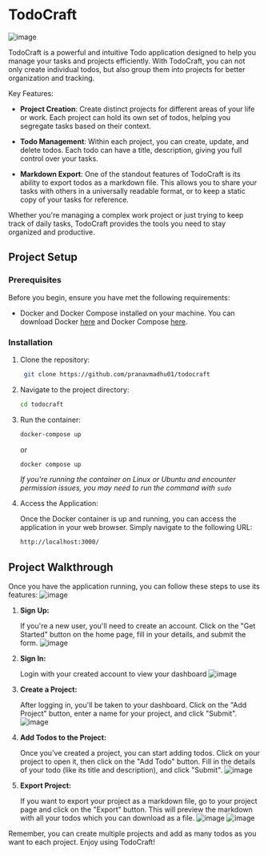 # TodoCraft
![image](https://github.com/pranavmadhu01/todocraft/assets/84242267/f06f50fa-2bd0-4075-a195-c20d8ee78b42)

TodoCraft is a powerful and intuitive Todo application designed to help you manage your tasks and projects efficiently. With TodoCraft, you can not only create individual todos, but also group them into projects for better organization and tracking.

Key Features:

- **Project Creation**: Create distinct projects for different areas of your life or work. Each project can hold its own set of todos, helping you segregate tasks based on their context.

- **Todo Management**: Within each project, you can create, update, and delete todos. Each todo can have a title, description, giving you full control over your tasks.

- **Markdown Export**: One of the standout features of TodoCraft is its ability to export todos as a markdown file. This allows you to share your tasks with others in a universally readable format, or to keep a static copy of your tasks for reference.

Whether you're managing a complex work project or just trying to keep track of daily tasks, TodoCraft provides the tools you need to stay organized and productive.

## Project Setup

### Prerequisites

Before you begin, ensure you have met the following requirements:

- Docker and Docker Compose installed on your machine. You can download Docker [here](https://www.docker.com/get-started) and Docker Compose [here](https://docs.docker.com/compose/install/).


### Installation

1. Clone the repository:

   ```sh
    git clone https://github.com/pranavmadhu01/todocraft

   ```

2. Navigate to the project directory:

   ```sh
   cd todocraft

   ```

3. Run the container: 

   ```sh
   docker-compose up

   ```
   or
   ```sh
   docker compose up

   ```
   *If you're running the container on Linux or Ubuntu and encounter permission issues, you may need to run the command with `sudo`*

5. Access the Application:

   Once the Docker container is up and running, you can access the application in your web browser. Simply navigate to the following URL:

   ```sh
   http://localhost:3000/
## Project Walkthrough

Once you have the application running, you can follow these steps to use its features:
![image](https://github.com/pranavmadhu01/todocraft/assets/84242267/ebee76db-9569-47bf-8aac-df1fc63b2961)

1. **Sign Up:**

   If you're a new user, you'll need to create an account. Click on the "Get Started" button on the home page, fill in your details, and submit the form.
   ![image](https://github.com/pranavmadhu01/todocraft/assets/84242267/8d89ae1b-a5fa-4595-abba-f855e81d7d13)
   
3. **Sign In:**

   Login with your created account to view your dashboard
   ![image](https://github.com/pranavmadhu01/todocraft/assets/84242267/28e84682-48b5-4194-bd03-c7f385e2a432)
   
5. **Create a Project:**

   After logging in, you'll be taken to your dashboard. Click on the "Add Project" button, enter a name for your project, and click "Submit".
   ![image](https://github.com/pranavmadhu01/todocraft/assets/84242267/c9fa4597-b21d-418d-9a69-eca1c342ee70)


7. **Add Todos to the Project:**

   Once you've created a project, you can start adding todos. Click on your project to open it, then click on the "Add Todo" button. Fill in the details of your todo (like its title and description), and click "Submit".
   ![image](https://github.com/pranavmadhu01/todocraft/assets/84242267/c01e4fcd-caec-45e6-b0d9-815d492df3fc)

9. **Export Project:**

   If you want to export your project as a markdown file, go to your project page and click on the "Export" button. This will preview the markdown with all your todos which you can download as a file.
   ![image](https://github.com/pranavmadhu01/todocraft/assets/84242267/350ddb94-69d3-441a-8c9e-40140fc96b13)
   ![image](https://github.com/pranavmadhu01/todocraft/assets/84242267/bb1bb475-5aad-45d4-8f63-5983ff0aa7d3)



Remember, you can create multiple projects and add as many todos as you want to each project. Enjoy using TodoCraft!

